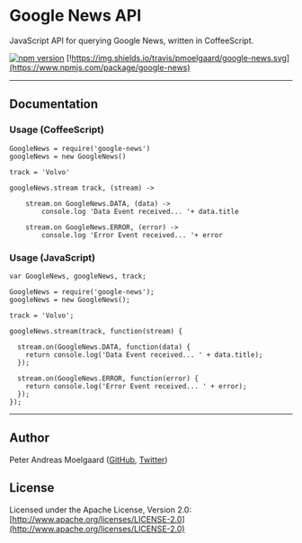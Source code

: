 # Google News API
JavaScript API for querying Google News, written in CoffeeScript.
&nbsp;

[![npm version](https://img.shields.io/npm/v/google-news.svg)](https://www.npmjs.com/package/google-news)
[!https://img.shields.io/travis/pmoelgaard/google-news.svg](https://www.npmjs.com/package/google-news)
&nbsp;

---
## Documentation

### Usage (CoffeeScript)

  	GoogleNews = require('google-news')
  	googleNews = new GoogleNews()
  
  	track = 'Volvo'
  	
  	googleNews.stream track, (stream) ->
  
    	stream.on GoogleNews.DATA, (data) ->
      		console.log 'Data Event received... '+ data.title
  
    	stream.on GoogleNews.ERROR, (error) ->
      		console.log 'Error Event received... '+ error


### Usage (JavaScript)
    
	var GoogleNews, googleNews, track;
      
    GoogleNews = require('google-news');
    googleNews = new GoogleNews();
    
    track = 'Volvo';
    
    googleNews.stream(track, function(stream) {
      
      stream.on(GoogleNews.DATA, function(data) {
        return console.log('Data Event received... ' + data.title);
      });
      
      stream.on(GoogleNews.ERROR, function(error) {
        return console.log('Error Event received... ' + error);
      });
    });
    
---

## Author
Peter Andreas Moelgaard ([GitHub](https://github.com/pmoelgaard), [Twitter](https://twitter.com/petermoelgaard))

## License
Licensed under the Apache License, Version 2.0: [http://www.apache.org/licenses/LICENSE-2.0](http://www.apache.org/licenses/LICENSE-2.0)